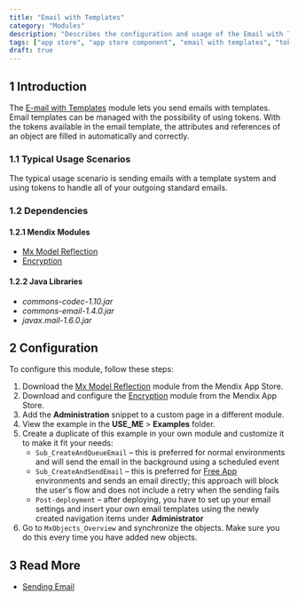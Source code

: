 ```yaml
---
title: "Email with Templates"
category: "Modules"
description: "Describes the configuration and usage of the Email with Templates module, which is available in the Mendix App Store."
tags: ["app store", "app store component", "email with templates", "token"]
draft: true
---
```


## 1 Introduction

The [E-mail with Templates](https://appstore.home.mendix.com/link/app/259/) module lets you send emails with templates. Email templates can be managed with the possibility of using tokens. With the tokens available in the email template, the attributes and references of an object are filled in automatically and correctly.

### 1.1 Typical Usage Scenarios

The typical usage scenario is sending emails with a template system and using tokens to handle all of your outgoing standard emails.

### 1.2 Dependencies

#### 1.2.1 Mendix Modules

* [Mx Model Reflection](https://appstore.home.mendix.com/link/app/69/)
* [Encryption](https://appstore.home.mendix.com/link/app/1011/)

#### 1.2.2 Java Libraries

* *commons-codec-1.10.jar*
* *commons-email-1.4.0.jar*
* *javax.mail-1.6.0.jar*

## 2 Configuration

To configure this module, follow these steps:

1. Download the [Mx Model Reflection](https://appstore.home.mendix.com/link/app/69/) module from the Mendix App Store.
2. Download and configure the [Encryption](https://appstore.home.mendix.com/link/app/1011/) module from the Mendix App Store.
3. Add the **Administration** snippet to a custom page in a different module.
4. View the example in the **USE_ME** > **Examples** folder.
5. Create a duplicate of this example in your own module and customize it to make it fit your needs:
	* `Sub_CreateAndQueueEmail` – this is preferred for normal environments and will send the email in the background using a scheduled event
	* `Sub_CreateAndSendEmail`  – this is preferred for [Free App](/developerportal/deploy/mendix-cloud-deploy) environments and sends an email directly; this approach will block the user's flow and does not include a retry when the sending fails
	* `Post-deployment` – after deploying, you have to set up your email settings and insert your own email templates using the newly created navigation items under **Administrator**
6. Go to `MxObjects_Overview` and synchronize the objects. Make sure you do this every time you have added new objects.

## 3 Read More

* [Sending Email](https://docs.mendix.com/developerportal/deploy/sending-email)